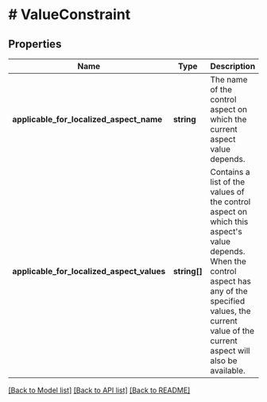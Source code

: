 # # ValueConstraint

## Properties

Name | Type | Description | Notes
------------ | ------------- | ------------- | -------------
**applicable_for_localized_aspect_name** | **string** | The name of the control aspect on which the current aspect value depends. | [optional]
**applicable_for_localized_aspect_values** | **string[]** | Contains a list of the values of the control aspect on which this aspect&#39;s value depends. When the control aspect has any of the specified values, the current value of the current aspect will also be available. | [optional]

[[Back to Model list]](../../README.md#models) [[Back to API list]](../../README.md#endpoints) [[Back to README]](../../README.md)
